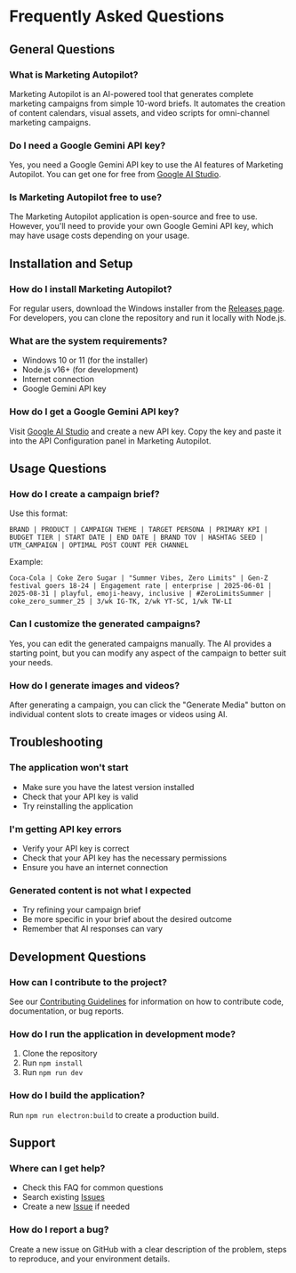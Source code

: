# Frequently Asked Questions

## General Questions

### What is Marketing Autopilot?
Marketing Autopilot is an AI-powered tool that generates complete marketing campaigns from simple 10-word briefs. It automates the creation of content calendars, visual assets, and video scripts for omni-channel marketing campaigns.

### Do I need a Google Gemini API key?
Yes, you need a Google Gemini API key to use the AI features of Marketing Autopilot. You can get one for free from [Google AI Studio](https://aistudio.google.com/app/apikey).

### Is Marketing Autopilot free to use?
The Marketing Autopilot application is open-source and free to use. However, you'll need to provide your own Google Gemini API key, which may have usage costs depending on your usage.

## Installation and Setup

### How do I install Marketing Autopilot?
For regular users, download the Windows installer from the [Releases page](https://github.com/shalinda-j/Marketing-Autopilot-v7/releases). For developers, you can clone the repository and run it locally with Node.js.

### What are the system requirements?
- Windows 10 or 11 (for the installer)
- Node.js v16+ (for development)
- Internet connection
- Google Gemini API key

### How do I get a Google Gemini API key?
Visit [Google AI Studio](https://aistudio.google.com/app/apikey) and create a new API key. Copy the key and paste it into the API Configuration panel in Marketing Autopilot.

## Usage Questions

### How do I create a campaign brief?
Use this format:
```
BRAND | PRODUCT | CAMPAIGN THEME | TARGET PERSONA | PRIMARY KPI | BUDGET TIER | START DATE | END DATE | BRAND TOV | HASHTAG SEED | UTM_CAMPAIGN | OPTIMAL POST COUNT PER CHANNEL
```

Example:
```
Coca-Cola | Coke Zero Sugar | "Summer Vibes, Zero Limits" | Gen-Z festival goers 18-24 | Engagement rate | enterprise | 2025-06-01 | 2025-08-31 | playful, emoji-heavy, inclusive | #ZeroLimitsSummer | coke_zero_summer_25 | 3/wk IG-TK, 2/wk YT-SC, 1/wk TW-LI
```

### Can I customize the generated campaigns?
Yes, you can edit the generated campaigns manually. The AI provides a starting point, but you can modify any aspect of the campaign to better suit your needs.

### How do I generate images and videos?
After generating a campaign, you can click the "Generate Media" button on individual content slots to create images or videos using AI.

## Troubleshooting

### The application won't start
- Make sure you have the latest version installed
- Check that your API key is valid
- Try reinstalling the application

### I'm getting API key errors
- Verify your API key is correct
- Check that your API key has the necessary permissions
- Ensure you have an internet connection

### Generated content is not what I expected
- Try refining your campaign brief
- Be more specific in your brief about the desired outcome
- Remember that AI responses can vary

## Development Questions

### How can I contribute to the project?
See our [Contributing Guidelines](CONTRIBUTING.md) for information on how to contribute code, documentation, or bug reports.

### How do I run the application in development mode?
1. Clone the repository
2. Run `npm install`
3. Run `npm run dev`

### How do I build the application?
Run `npm run electron:build` to create a production build.

## Support

### Where can I get help?
- Check this FAQ for common questions
- Search existing [Issues](https://github.com/shalinda-j/Marketing-Autopilot-v7/issues)
- Create a new [Issue](https://github.com/shalinda-j/Marketing-Autopilot-v7/issues/new) if needed

### How do I report a bug?
Create a new issue on GitHub with a clear description of the problem, steps to reproduce, and your environment details.